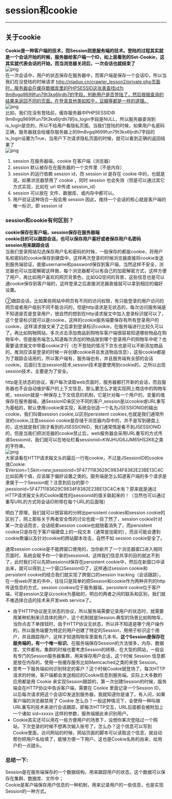# session和cookie
----
## 关于cookie
**Cookie是一种客户端的技术，而Session则是服务端的技术。登陆的过程其实就是一个会话开始的时候，服务器给客户端一个ID，如上面看到的Set-Cookie，这其实就代表会话的开始，而当浏览器关闭后，一次会话也就结束了**  
![png](https://pic2.zhimg.com/80/v2-1a967139b1658a379502549aa0e35ceb_hd.jpg)  
在一次会话中，用户的状态保存在服务器中，而客户端是保存一个会话ID，所以当我们在没登陆的时候请求 http://nladuo.cn/crawler_lesson2/private.php页面时，服务器会在缓存数据库里的PHPSESSID这张表查找id为9m8vgq9699fun79t3ks6ljrdh7的字段，判断用户是否登陆了，然后根据查询的结果来返回不同的页面。在登录其他类如知乎，豆瓣等都是一样的道理。  
![png](https://pic3.zhimg.com/80/v2-2516b9cb4d6bd62f5b4bb51c1283608e_hd.jpg)  
比如，我们在没有登陆前，缓存服务器中PHPSESSID中9m8vgq9699fun79t3ks6ljrdh7的is_login字段是NULL，所以服务器查询到is_login是空的，所以不给用户看隐私页面。当我们登陆的时候，如果用户名密码正确，服务器就会给缓存服务器上的9m8vgq9699fun79t3ks6ljrdh7字段的is_login设置为True，当用户下次请求隐私页面的时候，就可以看到正确的返回结果了  
![png](https://pic1.zhimg.com/80/v2-b9fe018fadc071f3dcc065ae4c759c26_hd.jpg)  


1. session 在服务器端，cookie 在客户端（浏览器）
2. session 默认被存在在服务器的一个文件里（不是内存）
3. session 的运行依赖 session id，而 session id 是存在 cookie 中的，也就是说，如果浏览器禁用了 cookie ，同时 session 也会失效（但是可以通过其它方式实现，比如在 url 中传递 session_id）
4. session 可以放在 文件、数据库、或内存中都可以。
5. 用户验证这种场合一般会用 session 因此，维持一个会话的核心就是客户端的唯一标识，即 session id
### session和cookie有何区别？
**cookie保存在客户端，session保存在服务器端**  
**cookie目的可以跟踪会话，也可以保存用户喜好或者保存用户名密码**  
**session用来跟踪会话**  
当我们登录网站勾选保存用户名和密码的时候，一般保存的都是cookie，将用户名和密码的cookie保存到硬盘中，这样再次登录的时候浏览器直接将cookie发送到服务端验证，直接username和password保存到客户端，当然这样不安全，浏览器也可以加密解密这样做，每个浏览器都可以有自己的加密解密方式，这样方便了用户，再比如用户喜欢的网页背景色，比如QQ空间的背景，这些信息也是可以通cookie保存到客户端的，这样登录之后直接浏览器直接就可以拿到相应的偏好设置。  

②跟踪会话，比如某些网站中网页有不同的访问权限，有只能登录的用户访问的网页或者用户级别不同不能访问的，但是http请求是无状态的，每次访问服务端是不知道是否是登录用户，很自然的想到在http请求报文中加入登录标识就可以了，这个登录标识就可以是cookie，这样的cookie服务端要保存有所有登录用户的cookie，这样请求报文来了之后拿到登录标识cookie，在服务端进行比较久可以了。再比如购物网站，多次点击添加商品到购物车客户端很容易知道哪些物品在购物车中，但是服务端怎么知道每次添加的物品放到哪个登录用户的购物车中呢？也需要请求报文中带着cookie才行（在不登陆的情况下京东也是可以不断添加商品的，推测应该是登录的时候一并创建cookie并且发送物品信息），这些cookie都是为了跟踪会话用的，所以客户端有，服务端也有，并且服务端有全部的会话cookie。后面衍生出session技术,session技术是要使用到cookie的，之所以出现session技术，主要是为了安全。  

http是无状态的协议，客户每次读取web页面时，服务器都打开新的会话，而且服务器也不会自动维护客户的上下文信息，那么要怎么才能实现网上商店中的购物车呢，session就是一种保存上下文信息的机制，它是针对每一个用户的，变量的值保存在服务器端，通SessionID来区分不同的客户,session是以cookie或URL重写为基础的，默认使用cookie来实现，系统会创造一个名为JSESSIONID的输出cookie，我们叫做session cookie,以区别persistent cookies,也就是我们通常所说的cookie,注意session cookie是存储于浏览器内存中的，并不是写到硬盘上的，这也就是我们刚才看到的JSESSIONID，我们通常情是看不到JSESSIONID的，但是当我们把浏览器的cookie禁止后，web服务器会采用URL重写的方式传递Sessionid，我们就可以在地址栏看sessionid=KWJHUG6JJM65HS2K6之类的字符串。  
![png](https://pic4.zhimg.com/80/249c3f10f411af56640113b615c972be_hd.jpg)  
大家请看在HTTP请求报文头的最后一行有cookie，不过是JSessionID的cookie值Cookie: $Version=1;Skin=new;jsessionid=5F4771183629C9834F8382E23BE13C4C  比如前两个值，应该属于偏好设置之类的。服务端是怎么知道客户端的多个请求是隶属于一个Session呢？注意到后台的那个jsessionid=5F4771183629C9834F8382E23BE13C4C木有？原来就是通过HTTP请求报文头的Cookie属性的jsessionid的值关联起来的！（当然也可以通过重写URL的方式将会话ID附带在每个URL的后面哦）  

明白了原理，我们就可以很容易的分辨出persistent cookies和session cookie的区别了，网上那些关于两者安全性的讨论也就一目了然了，session cookie针对某一次会话而言，会话结束session cookie也就随着消失了，而persistent cookie只是存在于客户端硬盘上的一段文本（通常是加密的），而且可能会遭到cookie欺骗以及针对cookie的跨站脚本攻击，自然不如 session cookie安全了。  

通常session cookie是不能跨窗口使用的，当你新开了一个浏览器窗口进入相同页面时，系统会赋予你一个新的sessionid，这样我们信息共享的目的就达不到了，此时我们可以先把sessionid保存在persistent cookie中，然后在新窗口中读出来，就可以得到上一个窗口SessionID了，这样通过session cookie和persistent cookie的结合我们就实现了跨窗口的session tracking（会话跟踪）。  
在一些web开发的书中，往往只是简单的把Session和cookie作为两种并列的http传送信息的方式，session cookies位于服务器端，persistent cookie位于客户端，可是session又是以cookie为基础的，明白的两者之间的联系和区别，我们就不难选择合适的技术来开发web service了。

* 由于HTTP协议是无状态的协议，所以服务端需要记录用户的状态时，就需要用某种机制来识具体的用户，这个机制就是Session.典型的场景比如购物车，当你点击下单按钮时，由于HTTP协议无状态，所以并不知道是哪个用户操作的，所以服务端要为特定的用户创建了特定的Session，用用于标识这个用户，并且跟踪用户，这样才知道购物车里面有几本书。**这个Session是保存在服务端的，有一个唯一标识**。在服务端保存Session的方法很多，内存、数据库、文件都有。集群的时候也要考虑Session的转移，在大型的网站，一般会有专门的Session服务器集群，用来保存用户会话，这个时候 Session 信息都是放在内存的，使用一些缓存服务比如Memcached之类的来放 Session。  
* 思考一下服务端如何识别特定的客户？这个时候Cookie就登场了。每次HTTP请求的时候，客户端都会发送相应的Cookie信息到服务端。实际上大多数的应用都是用 Cookie 来实现Session跟踪的，第一次创建Session的时候，服务端会在HTTP协议中告诉客户端，需要在 Cookie 里面记录一个Session ID，以后每次请求把这个会话ID发送到服务器，我就知道你是谁了。有人问，如果客户端的浏览器禁用了 Cookie 怎么办？一般这种情况下，会使用一种叫做URL重写的技术来进行会话跟踪，即每次HTTP交互，URL后面都会被附加上一个诸如 sid=xxxxx 这样的参数，服务端据此来识别用户。  
* Cookie其实还可以用在一些方便用户的场景下，设想你某次登陆过一个网站，下次登录的时候不想再次输入账号了，怎么办？这个信息可以写到Cookie里面，访问网站的时候，网站页面的脚本可以读取这个信息，就自动帮你把用户名给填了，能够方便一下用户。这也是Cookie名称的由来，给用户的一点甜头。  
### 总结一下:    
Session是在服务端保存的一个数据结构，用来跟踪用户的状态，这个数据可以保存在集群、数据库、文件中；  
Cookie是客户端保存用户信息的一种机制，用来记录用户的一些信息，也是实现Session的一种方式。
